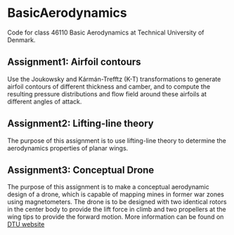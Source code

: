 # BasicAerodynamics
Code for class 46110 Basic Aerodynamics at Technical University of Denmark.

## Assignment1: Airfoil contours
Use the Joukowsky and Kármán-Trefftz (K-T) transformations to generate airfoil contours of different thickness and camber, and to compute the resulting pressure distributions and flow field around these airfoils at different angles of attack.

## Assignment2: Lifting-line theory
The purpose of this assignment is to use lifting-line theory to determine the aerodynamics properties of planar wings.

## Assignment3: Conceptual Drone
The purpose of this assignment is to make a conceptual aerodynamic  design of a drone, which is capable of mapping mines in former war zones using magnetometers. The drone is to be designed with two identical rotors in the center body to provide the lift force in climb and two propellers at the wing tips to provide the forward motion. More information can be found on [DTU website](http://www.dtu.dk/english/news/2016/12/new-drone-to-ensure-safer-demining?id=823b4411-98f1-419a-9932-0f9e33b0976e)
